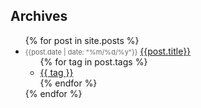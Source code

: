 <h2 class="post_title">Archives</h2>
<ul>
	{% for post in site.posts %}
	<li class="archive_list">
		<time style="color:#666;font-size:11px;" datetime='{{post.date | date: "%Y-%m-%d"}}'>{{post.date | date: "%m/%d/%y"}}</time> <a class="archive_list_article_link" href='{{post.url}}'>{{post.title}}</a>
<!--		<p class="summary">{{post.summary}} -->
		<ul class="tag_list">
			{% for tag in post.tags %}
			<li class="inline archive_list"><a class="tag_list_link" href="/tag/{{ tag }}">{{ tag }}</a></li>
			{% endfor %}
		</ul>
	</li>
	{% endfor %}
</ul>
<div style="display:none">
<h2 class="post_title">Tags</h2>
<ul>
{% for tag in site.tags %}
	<li><a href="/tag/{{ tag[0] }}">{{ tag[0] }}</a></li>
{% endfor %}
</ul>
</div>